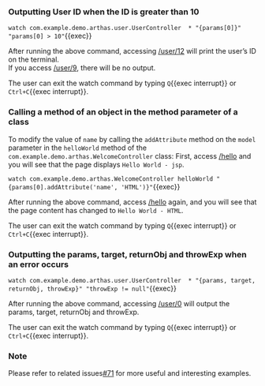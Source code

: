### Outputting User ID when the ID is greater than 10

`watch com.example.demo.arthas.user.UserController  * "{params[0]}" "params[0] > 10"`{{exec}}

After running the above command, accessing [/user/12]({{TRAFFIC_HOST1_80}}/user/12) will print the user’s ID on the terminal.  
If you access [/user/9]({{TRAFFIC_HOST1_80}}/user/9), there will be no output.

The user can exit the watch command by typing `Q`{{exec interrupt}} or `Ctrl+C`{{exec interrupt}}.

### Calling a method of an object in the method parameter of a class

To modify the value of `name` by calling the `addAttribute` method on the `model` parameter in the `helloWorld` method of the `com.example.demo.arthas.WelcomeController` class:
First, access [/hello]({{TRAFFIC_HOST1_80}}/hello) and you will see that the page displays `Hello World - jsp`.

`watch com.example.demo.arthas.WelcomeController helloWorld "{params[0].addAttribute('name', 'HTML')}"`{{exec}}

After running the above command, access [/hello]({{TRAFFIC_HOST1_80}}/hello) again, and you will see that the page content has changed to `Hello World - HTML`.

The user can exit the watch command by typing `Q`{{exec interrupt}} or `Ctrl+C`{{exec interrupt}}.

### Outputting the params, target, returnObj and throwExp when an error occurs

`watch com.example.demo.arthas.user.UserController  * "{params, target, returnObj, throwExp}" "throwExp != null"`{{exec}}

After running the above command, accessing [/user/0]({{TRAFFIC_HOST1_80}}/user/0) will output the params, target, returnObj and throwExp.

The user can exit the watch command by typing `Q`{{exec interrupt}} or `Ctrl+C`{{exec interrupt}}.

### Note

Please refer to related issues[#71](https://github.com/alibaba/arthas/issues/71) for more useful and interesting examples.